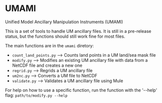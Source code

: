 # UMAMI

<!-- [![pre-commit](https://github.com/dougiesquire/morte/actions/workflows/pre-commit.yml/badge.svg)](https://github.com/dougiesquire/morte/actions/workflows/pre-commit.yml)
[![tests](https://github.com/dougiesquire/morte/actions/workflows/tests.yml/badge.svg)](https://github.com/dougiesquire/morte/actions/workflows/tests.yml)
[![codecov](https://codecov.io/gh/dougiesquire/morte/branch/main/graph/badge.svg?token=N0XB8OZ2AE)](https://codecov.io/gh/dougiesquire/morte)
[![License: MIT](https://img.shields.io/badge/License-Apache%202.0-green.svg)](https://github.com/dougiesquire/morte/blob/master/LICENSE)
[![Code style: black](https://img.shields.io/badge/code%20style-black-000000.svg)](https://github.com/python/black) -->

Unified Model Ancillary Manipulation Instruments (UMAMI)

This is a set of tools to handle UM ancillary files.
It is still in a pre-release status, but the functions should still work fine for most files.

The main functions are in the `umami` diretory:
-  `count_land_points.py` --> Counts land points in a UM land/sea mask file
-  `modify.py` --> Modifies an existing UM ancillary file with data from a NetCDF file and creates a new one
-  `regrid.py` --> Regrids a UM ancillary file
-  `um2nc.py` --> Converts a UM file to NetCDF
-  `validate.py` --> Validates a UM ancillary file using Mule

For help on how to use a specific function, run the function with the '--help' flag:
`path/to/modify.py --help`

